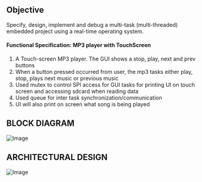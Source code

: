 ## Objective

Specify, design, implement and debug a multi-task (multi-threaded) embedded project using a real-time operating system.


#### Functional Specification: MP3 player with TouchScreen

1. A Touch-screen MP3 player. The GUI shows a stop, play, next and prev buttons
2. When a button pressed occurred from user, the mp3 tasks either play, stop, plays next music or previous music
3. Used mutex to control SPI access for GUI tasks for printing UI on touch screen and accessing sdcard when reading data
4. Used queue for inter task synchronization/communication
5. UI will also print on screen what song is being played

## BLOCK DIAGRAM
![Image](https://github.com/user-attachments/assets/5aaa155f-a459-4c8d-a748-5fc81f9ff7eb)


## ARCHITECTURAL DESIGN
![Image](https://github.com/user-attachments/assets/f4ce0400-c710-4a18-98cf-9bc4c1edc62c)